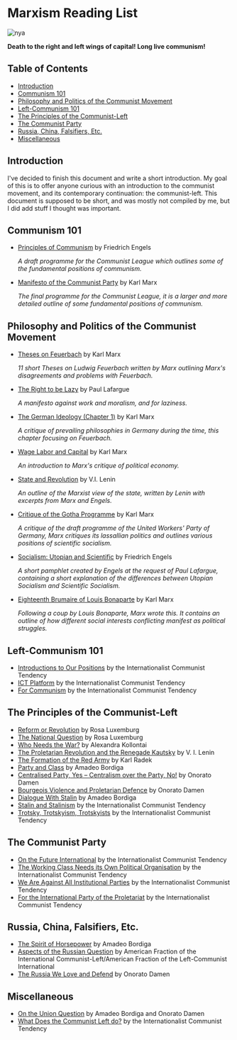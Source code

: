 # Marxism Reading List

![nya](mengels.png)

**Death to the right and left wings of capital! Long live communism!**

## Table of Contents

* [Introduction](#introduction)
* [Communism 101](#communism-101)
* [Philosophy and Politics of the Communist Movement](#philosophy-and-politics-of-the-communist-movement)
* [Left-Communism 101](#left-communism-101)
* [The Principles of the Communist-Left](#the-principles-of-the-communist-left)
* [The Communist Party](#the-communist-party)
* [Russia, China, Falsifiers, Etc.](#russia-china-falsifiers-etc)
* [Miscellaneous](#miscellaneous)

## Introduction

I've decided to finish this document and write a short introduction. My goal of this is to offer anyone curious with an introduction to the communist movement, and its contemporary continuation: the communist-left. This document is supposed to be short, and was mostly not compiled by me, but I did add stuff I thought was important.

## Communism 101

* [Principles of Communism](https://drive.google.com/file/d/1TasOyPDYlUWBw1P8tUdxjgaXFfsCm6At/view?usp=sharing) by Friedrich Engels

  *A draft programme for the Communist League which outlines some of the fundamental positions of communism.*

* [Manifesto of the Communist Party](https://drive.google.com/file/d/1HnOE1zEGIEAJj4pfS8AFDBHAlIz1HKeC/view?usp=sharing) by Karl Marx

  *The final programme for the Communist League, it is a larger and more detailed outline of some fundamental positions of communism.*

## Philosophy and Politics of the Communist Movement

* [Theses on Feuerbach](http://libcom.org/library/ludwig-feuerbach-end-classical-german-philosophy-engels-appendix) by Karl Marx

  *11 short Theses on Ludwig Feuerbach written by Marx outlining Marx's disagreements and problems with Feuerbach.*

* [The Right to be Lazy](https://drive.google.com/file/d/1o0THxDK3mnt0pf390Ff_xndPqAtlT58P/view?usp=sharing) by Paul Lafargue

  *A manifesto against work and moralism, and for laziness.*

* [The German Ideology (Chapter 1)](https://www.marxists.org/archive/marx/works/1845/german-ideology/ch01.htm) by Karl Marx

  *A critique of prevailing philosophies in Germany during the time, this chapter focusing on Feuerbach.*

* [Wage Labor and Capital](https://drive.google.com/file/d/191AJKZONkV_rq9T__4w9KOA3o-oxWhhd/view?usp=sharing) by Karl Marx

  *An introduction to Marx's critique of political economy.*

* [State and Revolution](https://www.marxists.org/archive/lenin/works/1917/staterev/) by V.I. Lenin

  *An outline of the Marxist view of the state, written by Lenin with excerpts from Marx and Engels.*

* [Critique of the Gotha Programme](https://libcom.org/library/critique-of-the-gotha-program-karl-marx) by Karl Marx

  *A critique of the draft programme of the United Workers' Party of Germany, Marx critiques its lassallian politics and outlines various positions of scientific socialism.*

* [Socialism: Utopian and Scientific](https://libcom.org/library/socialism-utopian-scientific-engels) by Friedrich Engels

  *A short pamphlet created by Engels at the request of Paul Lafargue, containing a short explanation of the differences between Utopian Socialism and Scientific Socialism.*

* [Eighteenth Brumaire of Louis Bonaparte](https://libcom.org/library/18th-brumaire-louis-napoleon-marx) by Karl Marx

  *Following a coup by Louis Bonaparte, Marx wrote this. It contains an outline of how different social interests conflicting manifest as political struggles.*

## Left-Communism 101

* [Introductions to Our Positions](http://www.leftcom.org/en/articles/2020-02-03/introductions-to-our-positions) by the Internationalist Communist Tendency
* [ICT Platform](http://www.leftcom.org/en/node/36775) by the Internationalist Communist Tendency
* [For Communism](https://leftcom.org/files/2019-for-communism_0.pdf) by the Internationalist Communist Tendency

## The Principles of the Communist-Left

* [Reform or Revolution](https://marxists.org/archive/luxemburg/1900/reform-revolution) by Rosa Luxemburg
* [The National Question](https://marxists.org/archive/luxemburg/1909/national-question/index.htm) by Rosa Luxemburg
* [Who Needs the War?](https://marxists.org/archive/kollonta/1915/whoneeds.htm) by Alexandra Kollontai
* [The Proletarian Revolution and the Renegade Kautsky](https://marxists.org/archive/lenin/works/1918/prrk/index.htm) by V. I. Lenin
* [The Formation of the Red Army](https://www.leftcom.org/en/articles/2019-02-11/the-formation-of-the-red-army-1918) by Karl Radek
* [Party and Class](https://marxists.org/archive/bordiga/works/1921/party-class.htm) by Amadeo Bordiga
* [Centralised Party, Yes – Centralism over the Party, No!](https://www.marxists.org/archive/damen/1951/centralised.htm) by Onorato Damen
* [Bourgeois Violence and Proletarian Defence](https://marxists.org/archive/damen/1946/bourgeois-violence.htm) by Onorato Damen
* [Dialogue With Stalin](https://marxists.org/archive/bordiga/works/1952/stalin.htm) by Amadeo Bordiga
* [Stalin and Stalinism](https://www.leftcom.org/en/articles/2003-08-01/stalin-and-stalinism) by the Internationalist Communist Tendency
* [Trotsky, Trotskyism, Trotskyists](https://www.leftcom.org/en/articles/2000-10-01/trotsky-and-trotskyism) by the Internationalist Communist Tendency

## The Communist Party

* [On the Future International](https://www.leftcom.org/en/articles/2018-06-22/on-the-future-international) by the Internationalist Communist Tendency
* [The Working Class Needs its Own Political Organisation](https://www.leftcom.org/en/articles/2019-12-09/the-working-class-needs-its-own-political-organisation) by the Internationalist Communist Tendency
* [We Are Against All Institutional Parties](http://www.leftcom.org/en/articles/2020-05-18/we-are-against-all-institutional-parties) by the Internationalist Communist Tendency
* [For the International Party of the Proletariat](https://www.leftcom.org/en/articles/2020-05-21/for-the-international-party-of-the-proletariat) by the Internationalist Communist Tendency


## Russia, China, Falsifiers, Etc.

* [The Spirit of Horsepower](https://marxists.org/archive/bordiga/works/1953/horsepower.htm) by Amadeo Bordiga
* [Aspects of the Russian Question](https://libcom.org/library/aspects-russian-question-%E2%80%93-american-fraction-left-communist-international-1949) by American Fraction of the International Communist-Left/American Fraction of the Left-Communist International
* [The Russia We Love and Defend](https://marxists.org/archive/damen/1943/love-russia.htm) by Onorato Damen

## Miscellaneous

* [On the Union Question](https://libcom.org/library/union-question-amadeo-bordiga-onorato-damen) by Amadeo Bordiga and Onorato Damen
* [What Does the Communist Left do?](http://www.leftcom.org/en/articles/2020-04-22/what-does-the-communist-left-do) by the Internationalist Communist Tendency
